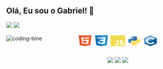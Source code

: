 ## Olá, Eu sou o Gabriel! 👋

<div>
  <img height="130" src="https://github-readme-stats.vercel.app/api?username=Coutogabriell&theme=dark&show_icons=true"/>
  <img height="130" src="https://github-readme-stats.vercel.app/api/top-langs/?username=Coutogabriell&layout=compact&langs_count=16&theme=dark"/>

  <div  align="center"> 
  <div align="center" style="display: inline_block"><br>
    <img align="left" height="250" alt="coding-time" src="code.gif">
    <img align="center" height="30" width="40" alt="html-icon" src="https://raw.githubusercontent.com/devicons/devicon/master/icons/html5/html5-original.svg">
    <img align="center" height="30" width="40" alt="css-icon" src="https://raw.githubusercontent.com/devicons/devicon/master/icons/css3/css3-original.svg">
    <img align="center" height="30" width="40" alt="js-icon"  src="https://raw.githubusercontent.com/devicons/devicon/master/icons/javascript/javascript-plain.svg">
    <img align="center" height="30" width="40" alt="python-icon" src="https://github.com/devicons/devicon/blob/master/icons/python/python-original.svg">
    <img align="center" height="30" width="40" alt="c-icon" src="https://raw.githubusercontent.com/devicons/devicon/master/icons/c/c-original.svg">
   </div>
  
</div>

##

<div align="center"> 

  <a href="COLOCAR O LINK AQUI" target="_blank"><img src="https://img.shields.io/badge/Instagram-E4405F?style=for-the-badge&logo=instagram&logoColor=white"></a> 
  <a href = "COLOCAR O EMAIL AQUI"><img src="https://img.shields.io/badge/-Gmail-%23333?style=for-the-badge&logo=gmail&logoColor=white" target="_blank"></a>
  <a href="COLOCAR O LINK AQUI" target="_blank"><img src="https://img.shields.io/badge/-LinkedIn-%230077B5?style=for-the-badge&logo=linkedin&logoColor=white" target="_blank"></a> 
  
</div>



